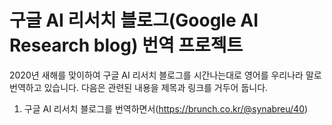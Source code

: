 # 구글 AI 리서치 블로그(Google AI Research blog) 번역 프로젝트

2020년 새해를 맞이하여 구글 AI 리서치 블로그를 시간나는대로 영어를 우리나라 말로 번역하고 있습니다. 
다음은 관련된 내용을 제목과 링크를 거두어 둡니다. 

1. 구글 AI 리서치 블로그를 번역하면서(https://brunch.co.kr/@synabreu/40) 


